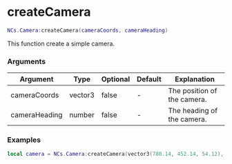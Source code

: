 # createCamera

```lua
NCs.Camera:createCamera(cameraCoords, cameraHeading)
```
This function create a simple camera.

### Arguments
| Argument      | Type    | Optional | Default | Explanation                 |
|---------------|---------|----------|---------|-----------------------------|
| cameraCoords  | vector3 | false    | -       | The position of the camera. |    
| cameraHeading | number  | false    | -       | The heading of the camera.  |

### Examples
```lua
local camera = NCs.Camera:createCamera(vector3(780.14, 452.14, 54.12), 180.0)
```